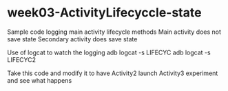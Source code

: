 # week03-ActivityLifecyccle-state
Sample code logging main activity lifecycle methods
Main activity does not save state
Secondary activity does save state

Use of logcat to watch the logging
adb logcat -s LIFECYC
adb logcat -s LIFECYC2

Take this code and modify it to have Activity2 launch Activity3
experiment and see what happens

